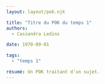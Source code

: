 ```yaml
---
layout: layout/pok.njk

title: "Titre du POK du temps 1"
authors:
  - Cassandra Ledins

date: 1970-09-01

tags: 
  - "temps 1"

résumé: Un POK traitant d'un sujet.
---
```


